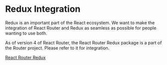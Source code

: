 # Redux Integration

Redux is an important part of the React ecosystem. We want to make the integration of React Router and Redux as seamless as possible for people wanting to use both.

As of version 4 of React Router, the React Router Redux package is a part of the Router project. Please refer to it for integration.

[React Router Redux](https://github.com/reacttraining/react-router/tree/master/packages/react-router-redux)

